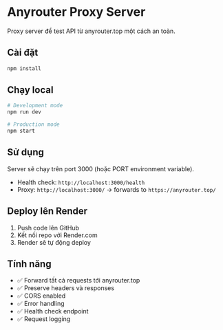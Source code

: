 # Anyrouter Proxy Server

Proxy server để test API từ anyrouter.top một cách an toàn.

## Cài đặt

```bash
npm install
```

## Chạy local

```bash
# Development mode
npm run dev

# Production mode
npm start
```

## Sử dụng

Server sẽ chạy trên port 3000 (hoặc PORT environment variable).

- Health check: `http://localhost:3000/health`
- Proxy: `http://localhost:3000/` → forwards to `https://anyrouter.top/`

## Deploy lên Render

1. Push code lên GitHub
2. Kết nối repo với Render.com
3. Render sẽ tự động deploy

## Tính năng

- ✅ Forward tất cả requests tới anyrouter.top
- ✅ Preserve headers và responses
- ✅ CORS enabled
- ✅ Error handling
- ✅ Health check endpoint
- ✅ Request logging